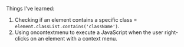 Things I've learned:

1. Checking if an element contains a specific class = `element.classList.contains('className')`.
2. Using oncontextmenu to execute a JavaScript when the user right-clicks on an element with a context menu.